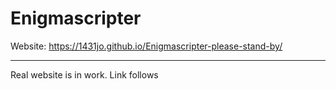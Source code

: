 # Enigmascripter

Website: 
https://1431jo.github.io/Enigmascripter-please-stand-by/

<hr>

Real website is in work. 
Link follows
